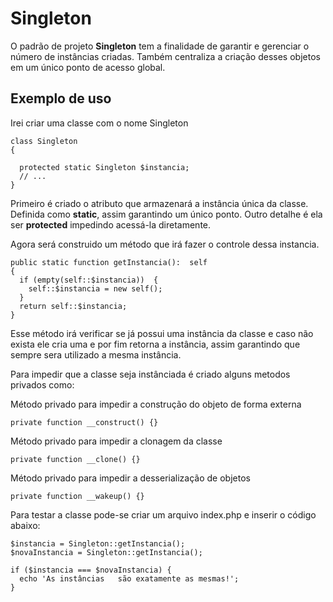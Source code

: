 # Singleton
O padrão de projeto **Singleton** tem a finalidade de garantir e gerenciar o número de instâncias criadas. Também centraliza a criação desses objetos em um único ponto de acesso global.

## Exemplo de uso
Irei criar uma classe com o nome Singleton

```
class Singleton
{
  
  protected static Singleton $instancia;
  // ...
}
```
Primeiro é criado o atributo que armazenará a instância única da classe. Definida como **static**, assim garantindo um único ponto. Outro detalhe é ela ser **protected** impedindo acessá-la diretamente.

Agora será construido um método que irá fazer o controle dessa instancia.
```
public static function getInstancia():	self
{
  if (empty(self::$instancia))	{
    self::$instancia = new self();
  }
  return self::$instancia;
}
```
Esse método irá verificar se já possui uma instância da classe e caso não exista ele cria uma e por fim retorna a instância, assim garantindo que sempre sera utilizado a mesma instância.

Para impedir que a classe seja instânciada é criado alguns metodos privados como:

Método privado para impedir a construção do objeto de forma externa
```
private function __construct() {}
```

Método privado para impedir a clonagem da classe
```
private function __clone() {}
```

Método privado para impedir a desserialização de objetos
```
private function __wakeup() {}
```

Para testar a classe pode-se criar um arquivo index.php e inserir o código abaixo:
```
$instancia = Singleton::getInstancia();
$novaInstancia = Singleton::getInstancia();

if ($instancia === $novaInstancia) {
  echo 'As instâncias	são	exatamente as mesmas!';
}
```
